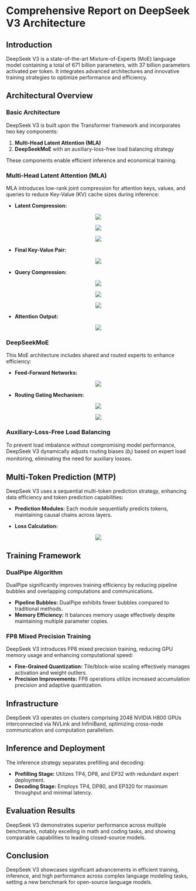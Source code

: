 # Comprehensive Report on DeepSeek V3 Architecture

## Introduction

DeepSeek V3 is a state-of-the-art Mixture-of-Experts (MoE) language model containing a total of 671 billion parameters, with 37 billion parameters activated per token. It integrates advanced architectures and innovative training strategies to optimize performance and efficiency.

## Architectural Overview

### Basic Architecture

DeepSeek V3 is built upon the Transformer framework and incorporates two key components:

1. **Multi-Head Latent Attention (MLA)**
2. **DeepSeekMoE** with an auxiliary-loss-free load balancing strategy

These components enable efficient inference and economical training.

### Multi-Head Latent Attention (MLA)

MLA introduces low-rank joint compression for attention keys, values, and queries to reduce Key-Value (KV) cache sizes during inference:

- **Latent Compression:**

<p align="center">
  <img src="https://latex.codecogs.com/svg.image?c_{KV_t}=W_{DKV}h_t"/>
</p>
<p align="center">
  <img src="https://latex.codecogs.com/svg.image?k^C_t=W_{UK}c_{KV_t},\quad%20v^C_t=W_{UV}c_{KV_t}"/>
</p>
<p align="center">
  <img src="https://latex.codecogs.com/svg.image?k^R_t=\text{RoPE}(W_{KR}h_t)"/>
</p>

- **Final Key-Value Pair:**

<p align="center">
  <img src="https://latex.codecogs.com/svg.image?k_{t,i}=[k^C_{t,i};k^R_t]"/>
</p>

- **Query Compression:**

<p align="center">
  <img src="https://latex.codecogs.com/svg.image?c_{Q_t}=W_{DQ}h_t"/>
</p>
<p align="center">
  <img src="https://latex.codecogs.com/svg.image?q^C_t=W_{UQ}c_{Q_t},\quad%20q^R_t=\text{RoPE}(W_{QR}c_{Q_t})"/>
</p>
<p align="center">
  <img src="https://latex.codecogs.com/svg.image?q_{t,i}=[q^C_{t,i};q^R_{t,i}]"/>
</p>

- **Attention Output:**

<p align="center">
  <img src="https://latex.codecogs.com/svg.image?o_{t,i}=\sum_{j=1}^{t}\text{Softmax}_j\left(\frac{q_{t,i}^Tk_{j,i}}{\sqrt{d_h+d_h^R}}\right)v_{j,i}^C"/>
</p>

### DeepSeekMoE

This MoE architecture includes shared and routed experts to enhance efficiency:

- **Feed-Forward Networks:**

<p align="center">
  <img src="https://latex.codecogs.com/svg.image?h_t'=u_t+\sum_{i=1}^{N_s}FFN_i^{(s)}(u_t)+\sum_{i=1}^{N_r}g_{i,t}FFN_i^{(r)}(u_t)"/>
</p>

- **Routing Gating Mechanism:**

<p align="center">
  <img src="https://latex.codecogs.com/svg.image?g_{i,t}=\frac{g'_{i,t}}{\sum_{j=1}^{N_r}g'_{j,t}}"/>
</p>
<p align="center">
  <img src="https://latex.codecogs.com/svg.image?g'_{i,t}=\begin{cases}s_{i,t},&s_{i,t}+b_i\in\text{TopK}\{s_{j,t}+b_j\},K_r\\0,&\text{otherwise}\end{cases}"/>
</p>

### Auxiliary-Loss-Free Load Balancing

To prevent load imbalance without compromising model performance, DeepSeek V3 dynamically adjusts routing biases ($b_i$) based on expert load monitoring, eliminating the need for auxiliary losses.

## Multi-Token Prediction (MTP)

DeepSeek V3 uses a sequential multi-token prediction strategy, enhancing data efficiency and token prediction capabilities:

- **Prediction Modules:**
  Each module sequentially predicts tokens, maintaining causal chains across layers.

- **Loss Calculation:**

<p align="center">
  <img src="https://latex.codecogs.com/svg.image?\mathcal{L}_{MTP}=\frac{\lambda}{D}\sum_{k=1}^{D}\mathcal{L}_{MTP}^k"/>
</p>

## Training Framework

### DualPipe Algorithm

DualPipe significantly improves training efficiency by reducing pipeline bubbles and overlapping computations and communications.

- **Pipeline Bubbles:** DualPipe exhibits fewer bubbles compared to traditional methods.
- **Memory Efficiency:** It balances memory usage effectively despite maintaining multiple parameter copies.

### FP8 Mixed Precision Training

DeepSeek V3 introduces FP8 mixed precision training, reducing GPU memory usage and enhancing computational speed:

- **Fine-Grained Quantization:** Tile/block-wise scaling effectively manages activation and weight outliers.
- **Precision Improvements:** FP8 operations utilize increased accumulation precision and adaptive quantization.

## Infrastructure

DeepSeek V3 operates on clusters comprising 2048 NVIDIA H800 GPUs interconnected via NVLink and InfiniBand, optimizing cross-node communication and computation parallelism.

## Inference and Deployment

The inference strategy separates prefilling and decoding:

- **Prefilling Stage:** Utilizes TP4, DP8, and EP32 with redundant expert deployment.
- **Decoding Stage:** Employs TP4, DP80, and EP320 for maximum throughput and minimal latency.

## Evaluation Results

DeepSeek V3 demonstrates superior performance across multiple benchmarks, notably excelling in math and coding tasks, and showing comparable capabilities to leading closed-source models.

## Conclusion

DeepSeek V3 showcases significant advancements in efficient training, inference, and high performance across complex language modeling tasks, setting a new benchmark for open-source language models.
